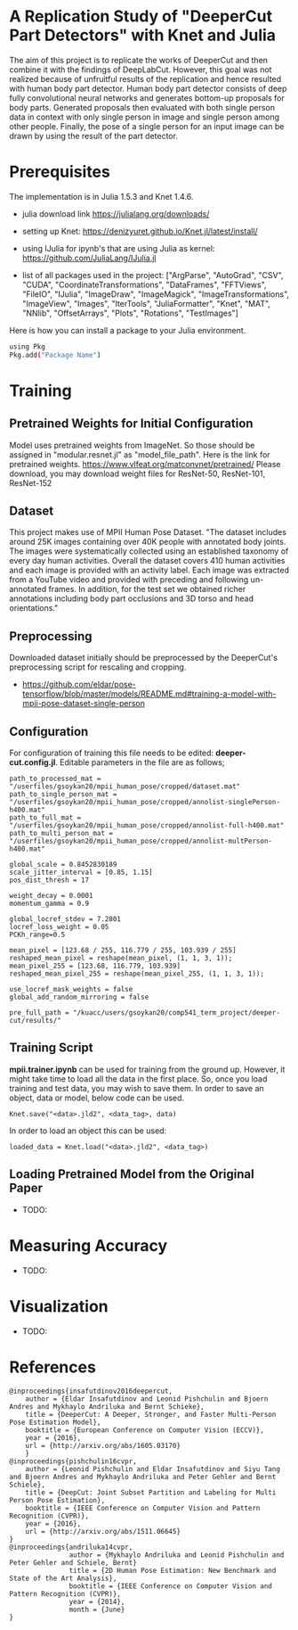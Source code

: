 # A Replication Study of "DeeperCut Part Detectors" with Knet and Julia

The aim of this project is to replicate the works of DeeperCut and then combine it with the findings of DeepLabCut. However, this goal was not realized because of unfruitful results of the replication and hence resulted with human body part detector. Human body part detector consists of deep fully convolutional neural networks and generates bottom-up proposals for body parts. Generated proposals then evaluated with both single person data in context with only single person in image and single person among other people. Finally, the pose of a single person for an input image can be drawn by using the result of the part detector. 

# Prerequisites

The implementation is in Julia 1.5.3 and Knet 1.4.6. 

- julia download link https://julialang.org/downloads/
- setting up Knet: https://denizyuret.github.io/Knet.jl/latest/install/
- using IJulia for ipynb's that are using Julia as kernel: https://github.com/JuliaLang/IJulia.jl

- list of all packages used in the project: ["ArgParse", "AutoGrad", "CSV", "CUDA", "CoordinateTransformations", "DataFrames", "FFTViews", "FileIO", "IJulia", "ImageDraw", "ImageMagick", "ImageTransformations", "ImageView", "Images", "IterTools", "JuliaFormatter", "Knet", "MAT", "NNlib", "OffsetArrays", "Plots", "Rotations", "TestImages"]

Here is how you can install a package to your Julia environment.
```bash
using Pkg
Pkg.add("Package Name")
```
# Training

## Pretrained Weights for Initial Configuration

Model uses pretrained weights from ImageNet. So those should be assigned in "modular.resnet.jl" as "model_file_path".
Here is the link for pretrained weights. https://www.vlfeat.org/matconvnet/pretrained/
Please download, you may download weight files for ResNet-50, ResNet-101, ResNet-152

## Dataset 

This project makes use of MPII Human Pose Dataset. "The dataset includes around 25K images containing over 40K people with annotated body joints. The images were systematically collected using an established taxonomy of every day human activities. Overall the dataset covers 410 human activities and each image is provided with an activity label. Each image was extracted from a YouTube video and provided with preceding and following un-annotated frames. In addition, for the test set we obtained richer annotations including body part occlusions and 3D torso and head orientations."

## Preprocessing

Downloaded dataset initially should be preprocessed by the DeeperCut's preprocessing script for rescaling and cropping.
- https://github.com/eldar/pose-tensorflow/blob/master/models/README.md#training-a-model-with-mpii-pose-dataset-single-person 

## Configuration

For configuration of training this file needs to be edited: **deeper-cut.config.jl**.
Editable parameters in the file are as follows;

```
path_to_processed_mat = "/userfiles/gsoykan20/mpii_human_pose/cropped/dataset.mat"
path_to_single_person_mat = "/userfiles/gsoykan20/mpii_human_pose/cropped/annolist-singlePerson-h400.mat"
path_to_full_mat = "/userfiles/gsoykan20/mpii_human_pose/cropped/annolist-full-h400.mat"
path_to_multi_person_mat = "/userfiles/gsoykan20/mpii_human_pose/cropped/annolist-multPerson-h400.mat"

global_scale = 0.8452830189
scale_jitter_interval = [0.85, 1.15]
pos_dist_thresh = 17

weight_decay = 0.0001
momentum_gamma = 0.9

global_locref_stdev = 7.2801
locref_loss_weight = 0.05
PCKh_range=0.5

mean_pixel = [123.68 / 255, 116.779 / 255, 103.939 / 255]
reshaped_mean_pixel = reshape(mean_pixel, (1, 1, 3, 1));
mean_pixel_255 = [123.68, 116.779, 103.939]
reshaped_mean_pixel_255 = reshape(mean_pixel_255, (1, 1, 3, 1));

use_locref_mask_weights = false
global_add_random_mirroring = false

pre_full_path = "/kuacc/users/gsoykan20/comp541_term_project/deeper-cut/results/"
```

## Training Script

**mpii.trainer.ipynb** can be used for training from the ground up. However, it might take time to load all the data in the first place. So, once you load training and test data, you may wish to save them. In order to save an object, data or model,  below code can be used. 

```
Knet.save("<data>.jld2", <data_tag>, data)
```
In order to load an object this can be used:
```
loaded_data = Knet.load("<data>.jld2", <data_tag>)
```
## Loading Pretrained Model from the Original Paper

- TODO:

# Measuring Accuracy

- TODO: 

# Visualization

- TODO:

# References
```
@inproceedings{insafutdinov2016deepercut,
	author = {Eldar Insafutdinov and Leonid Pishchulin and Bjoern Andres and Mykhaylo Andriluka and Bernt Schieke},
	title = {DeeperCut: A Deeper, Stronger, and Faster Multi-Person Pose Estimation Model},
	booktitle = {European Conference on Computer Vision (ECCV)},
	year = {2016},
	url = {http://arxiv.org/abs/1605.03170}
    }
@inproceedings{pishchulin16cvpr,
	author = {Leonid Pishchulin and Eldar Insafutdinov and Siyu Tang and Bjoern Andres and Mykhaylo Andriluka and Peter Gehler and Bernt Schiele},
	title = {DeepCut: Joint Subset Partition and Labeling for Multi Person Pose Estimation},
	booktitle = {IEEE Conference on Computer Vision and Pattern Recognition (CVPR)},
	year = {2016},
	url = {http://arxiv.org/abs/1511.06645}
}
@inproceedings{andriluka14cvpr,
               author = {Mykhaylo Andriluka and Leonid Pishchulin and Peter Gehler and Schiele, Bernt}
               title = {2D Human Pose Estimation: New Benchmark and State of the Art Analysis},
               booktitle = {IEEE Conference on Computer Vision and Pattern Recognition (CVPR)},
               year = {2014},
               month = {June}
}
